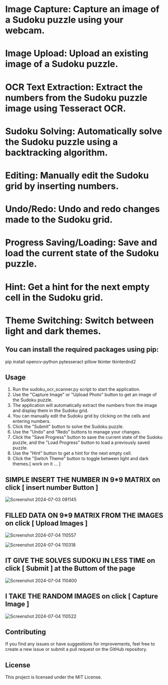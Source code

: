 # Image Capture: Capture an image of a Sudoku puzzle using your webcam.
# Image Upload: Upload an existing image of a Sudoku puzzle.
# OCR Text Extraction: Extract the numbers from the Sudoku puzzle image using Tesseract OCR.
# Sudoku Solving: Automatically solve the Sudoku puzzle using a backtracking algorithm.
# Editing: Manually edit the Sudoku grid by inserting numbers.
# Undo/Redo: Undo and redo changes made to the Sudoku grid.
# Progress Saving/Loading: Save and load the current state of the Sudoku puzzle.
# Hint: Get a hint for the next empty cell in the Sudoku grid.
# Theme Switching: Switch between light and dark themes.

## You can install the required packages using pip:
pip install opencv-python pytesseract pillow tkinter tkinterdnd2

## Usage
1. Run the sudoku_ocr_scanner.py script to start the application.
2. Use the "Capture Image" or "Upload Photo" button to get an image of the Sudoku puzzle.
3. The application will automatically extract the numbers from the image and display them in the Sudoku grid.
4. You can manually edit the Sudoku grid by clicking on the cells and entering numbers.
5. Click the "Submit" button to solve the Sudoku puzzle.
6. Use the "Undo" and "Redo" buttons to manage your changes.
7. Click the "Save Progress" button to save the current state of the Sudoku puzzle, and the "Load Progress" button to load a previously saved puzzle.
8. Use the "Hint" button to get a hint for the next empty cell.
9. Click the "Switch Theme" button to toggle between light and dark themes.[ work on it ... ]



## SIMPLE INSERT THE NUMBER IN 9*9 MATRIX on click [ insert number Button ]

![Screenshot 2024-07-03 091145](https://github.com/shantanu2002git/SudokuScanner/assets/135010107/98c991ef-d507-477b-ae4a-fe15bf1b85c7)

## FILLED DATA ON 9*9 MATRIX FROM THE IMAGES on click [ Upload Images ]

![Screenshot 2024-07-04 110557](https://github.com/shantanu2002git/SudokuScanner/assets/135010107/1e3ecff6-d4a0-49ae-9ba3-f47023a25c18)


![Screenshot 2024-07-04 110318](https://github.com/shantanu2002git/SudokuScanner/assets/135010107/7b8e7ba7-f3f9-4098-9a42-5d4c8e15160b)

## IT GIVE THE SOLVES SUDOKU IN LESS TIME on click [ Submit ] at the Buttom of the page

![Screenshot 2024-07-04 110400](https://github.com/shantanu2002git/SudokuScanner/assets/135010107/e476b763-9102-4e93-8761-ba2128547d9b)


## I TAKE THE RANDOM IMAGES on click [ Capture Image ]

![Screenshot 2024-07-04 110522](https://github.com/shantanu2002git/SudokuScanner/assets/135010107/42df7600-d092-4d8d-a924-412256ee5cda)





## Contributing
If you find any issues or have suggestions for improvements, feel free to create a new issue or submit a pull request on the GitHub repository.

## License
This project is licensed under the MIT License.
